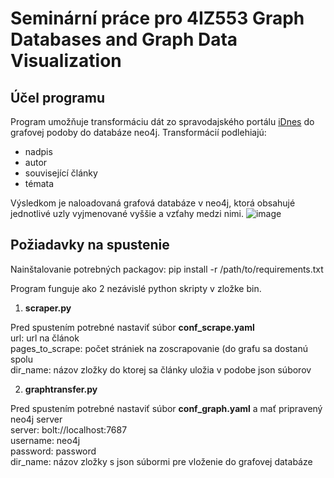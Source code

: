 # Seminární práce pro 4IZ553 Graph Databases and Graph Data Visualization

## Účel programu

Program umožňuje transformáciu dát zo spravodajského portálu [iDnes](https://www.iDnes.cz/) do grafovej podoby do databáze neo4j. Transformácií podlehiajú:

- nadpis
- autor
- související články
- témata

Výsledkom je naloadovaná grafová databáze v neo4j, ktorá obsahujé jednotlivé uzly vyjmenované vyššie a vzťahy medzi nimi.
![image](https://user-images.githubusercontent.com/61296627/141763100-cf484c53-e69c-4706-a550-3e3d147d08d5.png)

## Požiadavky na spustenie

Nainštalovanie potrebných packagov: pip install -r /path/to/requirements.txt

Program funguje ako 2 nezávislé python skripty v zložke bin. 
1) **scraper.py**

Pred spustením potrebné nastaviť súbor **conf_scrape.yaml**\
url: url na článok\
pages_to_scrape: počet strániek na zoscrapovanie (do grafu sa dostanú spolu\
dir_name: názov zložky do ktorej sa články uložia v podobe json súborov

2) **graphtransfer.py**

Pred spustením potrebné nastaviť súbor **conf_graph.yaml** a mať pripravený neo4j server\
server: bolt://localhost:7687\
username: neo4j\
password: password\
dir_name: názov zložky s json súbormi pre vloženie do grafovej databáze
